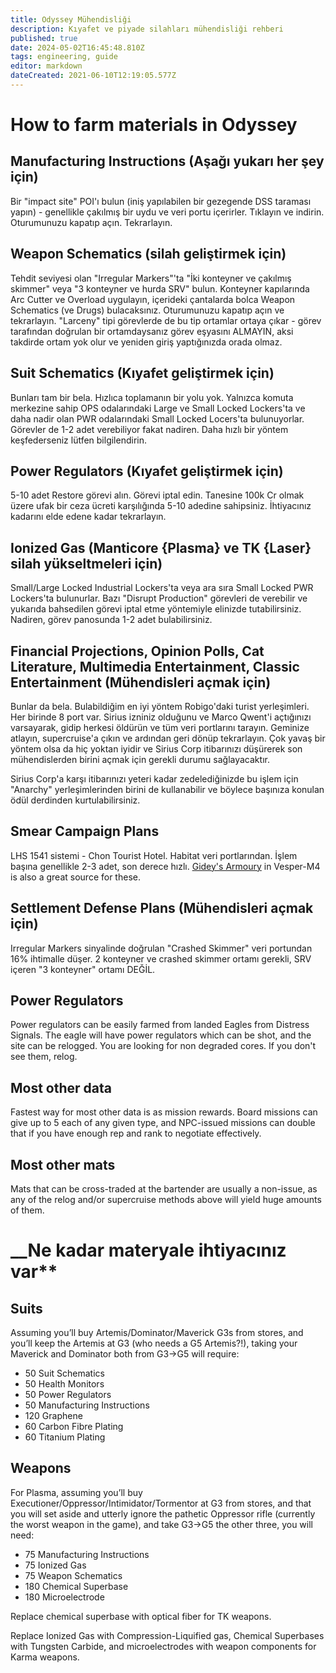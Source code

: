 ```yaml
---
title: Odyssey Mühendisliği
description: Kıyafet ve piyade silahları mühendisliği rehberi
published: true
date: 2024-05-02T16:45:48.810Z
tags: engineering, guide
editor: markdown
dateCreated: 2021-06-10T12:19:05.577Z
---
```


# **__How to farm materials in Odyssey__**

## Manufacturing Instructions (Aşağı yukarı her şey için)

Bir "impact site" POI'ı bulun (iniş yapılabilen bir gezegende DSS taraması yapın) - genellikle çakılmış bir uydu ve veri portu içerirler. Tıklayın ve indirin. Oturumunuzu kapatıp açın. Tekrarlayın.

 ##  Weapon Schematics (silah geliştirmek için)

Tehdit seviyesi olan "Irregular Markers"'ta "İki konteyner ve çakılmış skimmer" veya "3 konteyner ve hurda SRV" bulun. Konteyner kapılarında Arc Cutter ve Overload uygulayın, içerideki çantalarda bolca Weapon Schematics (ve Drugs) bulacaksınız. Oturumunuzu kapatıp açın ve tekrarlayın. "Larceny" tipi görevlerde de bu tip ortamlar ortaya çıkar - görev tarafından doğrulan bir ortamdaysanız görev eşyasını ALMAYIN, aksi takdirde ortam yok olur ve yeniden giriş yaptığınızda orada olmaz.

## Suit Schematics (Kıyafet geliştirmek için)

Bunları tam bir bela. Hızlıca toplamanın bir yolu yok. Yalnızca komuta merkezine sahip OPS odalarındaki Large ve Small Locked Lockers'ta ve daha nadir olan PWR odalarındaki Small Locked Locers'ta bulunuyorlar. Görevler de 1-2 adet verebiliyor fakat nadiren. Daha hızlı bir yöntem keşfederseniz lütfen bilgilendirin.

## Power Regulators (Kıyafet geliştirmek için)

5-10 adet Restore görevi alın. Görevi iptal edin. Tanesine 100k Cr olmak üzere ufak bir ceza ücreti karşılığında 5-10 adedine sahipsiniz. İhtiyacınız kadarını elde edene kadar tekrarlayın.

## Ionized Gas (Manticore {Plasma} ve TK {Laser} silah yükseltmeleri için)

Small/Large Locked Industrial Lockers'ta veya ara sıra Small Locked PWR Lockers'ta bulunurlar. Bazı "Disrupt Production" görevleri de verebilir ve yukarıda bahsedilen görevi iptal etme yöntemiyle elinizde tutabilirsiniz. Nadiren, görev panosunda 1-2 adet bulabilirsiniz.

## Financial Projections, Opinion Polls, Cat Literature, Multimedia Entertainment, Classic Entertainment (Mühendisleri açmak için)

Bunlar da bela. Bulabildiğim en iyi yöntem Robigo'daki turist yerleşimleri. Her birinde 8 port var. Sirius izniniz olduğunu ve Marco Qwent'i açtığınızı varsayarak, gidip herkesi öldürün ve tüm veri portlarını tarayın. Geminize atlayın, supercruise'a çıkın ve ardından geri dönüp tekrarlayın. Çok yavaş bir yöntem olsa da hiç yoktan iyidir ve Sirius Corp itibarınızı düşürerek son mühendislerden birini açmak için gerekli durumu sağlayacaktır.

Sirius Corp'a karşı itibarınızı yeteri kadar zedelediğinizde bu işlem için "Anarchy" yerleşimlerinden birini de kullanabilir ve böylece başınıza konulan ödül derdinden kurtulabilirsiniz.

## Smear Campaign Plans

LHS 1541 sistemi - Chon Tourist Hotel. Habitat veri portlarından. İşlem başına genellikle 2-3 adet, son derece hızlı. [Gidey's Armoury](https://cdn.discordapp.com/attachments/407073451409670145/863535856606642186/HighResScreenShot_2021-07-10_20-51-01.jpg) in Vesper-M4 is also a great source for these.

## Settlement Defense Plans (Mühendisleri açmak için)

Irregular Markers sinyalinde doğrulan "Crashed Skimmer" veri portundan 16% ihtimalle düşer. 2 konteyner ve crashed skimmer ortamı gerekli, SRV içeren "3 konteyner" ortamı DEĞİL.

## Power Regulators

Power regulators can be easily farmed from landed Eagles from Distress Signals. The eagle will have power regulators which can be shot, and the site can be relogged. You are looking for non degraded cores. If you don't see them, relog.

## Most other data

Fastest way for most other data is as mission rewards. Board missions can give up to 5 each of any given type, and NPC-issued missions can double that if you have enough rep and rank to negotiate effectively.

## Most other mats

Mats that can be cross-traded at the bartender are usually a non-issue, as any of the relog and/or supercruise methods above will yield huge amounts of them.

# __**Ne kadar materyale ihtiyacınız var****

## Suits

Assuming you’ll buy Artemis/Dominator/Maverick G3s from stores, and you’ll keep the Artemis at G3 (who needs a G5 Artemis?!), taking your Maverick and Dominator both from G3->G5 will require:
- 50 Suit Schematics
- 50 Health Monitors
- 50 Power Regulators
- 50 Manufacturing Instructions
- 120 Graphene
- 60 Carbon Fibre Plating
- 60 Titanium Plating

## Weapons

For Plasma, assuming you’ll buy Executioner/Oppressor/Intimidator/Tormentor at G3 from stores, and that you will set aside and utterly ignore the pathetic Oppressor rifle (currently the worst weapon in the game), and take G3->G5 the other three, you will need:
- 75 Manufacturing Instructions
- 75 Ionized Gas
- 75 Weapon Schematics
- 180 Chemical Superbase
- 180 Microelectrode

Replace chemical superbase with optical fiber for TK weapons.

Replace Ionized Gas with Compression-Liquified gas, Chemical Superbases with Tungsten Carbide, and microelectrodes with weapon components for Karma weapons.